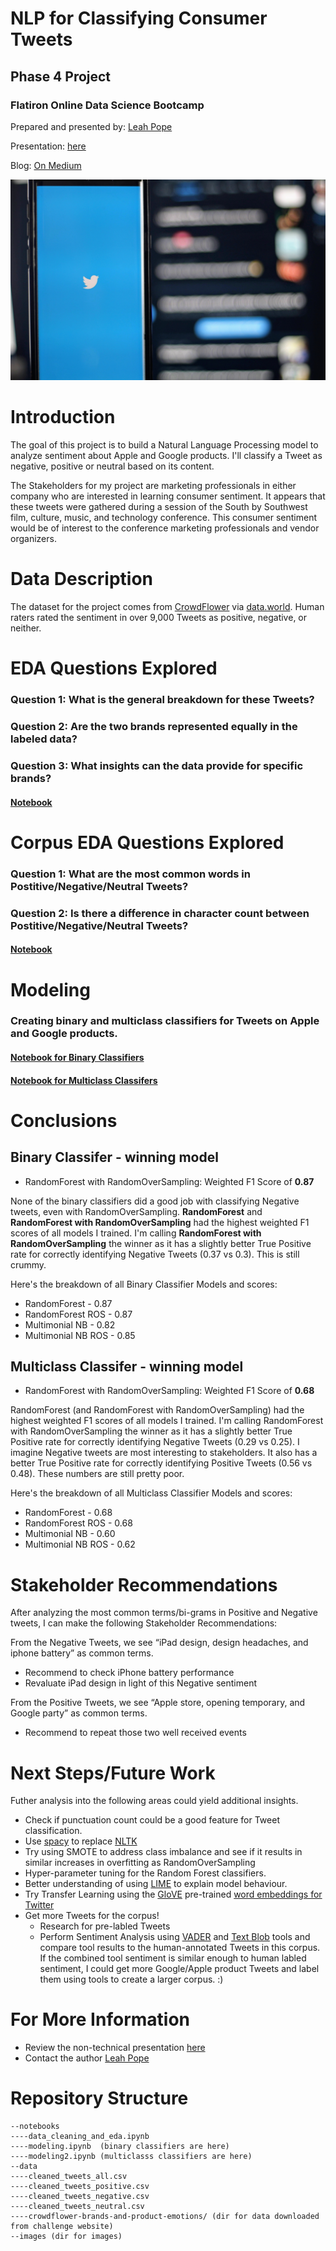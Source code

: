 
# NLP for Classifying Consumer Tweets

## Phase 4 Project
### Flatiron Online Data Science Bootcamp

Prepared and presented by: [Leah Pope](https://www.linkedin.com/in/leahspope/)

Presentation: [here](PhaseFourProject_LeahPope.pdf)

Blog: [On Medium](https://leahspope7.medium.com/comparing-vader-and-text-blob-to-human-sentiment-77068cf73982)

![tweeting](images/joshua-hoehne-Lh_sFxD8AkI-unsplash.jpg)


# Introduction

The goal of this project is to build a Natural Language Processing model to analyze sentiment about Apple and Google products. I'll classify a Tweet as negative, positive or neutral based on its content.


The Stakeholders for my project are marketing professionals in either company who are interested in learning consumer sentiment. It appears that these tweets were gathered during a session of the South by Southwest film, culture, music, and technology conference. This consumer sentiment would be of interest to the conference marketing professionals and vendor organizers.


# Data Description
The dataset for the project comes from [CrowdFlower](https://data.world/crowdflower) via [data.world](https://data.world/crowdflower/brands-and-product-emotions). Human raters rated the sentiment in over 9,000 Tweets as positive, negative, or neither.

# EDA Questions Explored
### Question 1: What is the general breakdown for these Tweets?
### Question 2: Are the two brands represented equally in the labeled data?
### Question 3: What insights can the data provide for specific brands?
#### [Notebook](./notebooks/data_cleaning_and_eda.ipynb)


# Corpus EDA Questions Explored
### Question 1: What are the most common words in Postitive/Negative/Neutral Tweets?
### Question 2: Is there a difference in character count between Postitive/Negative/Neutral Tweets?
#### [Notebook](./notebooks/data_cleaning_and_eda.ipynb)

# Modeling
### Creating binary and multiclass classifiers for Tweets on Apple and Google products.
#### [Notebook for Binary Classifiers](./notebooks/modeling.ipynb)
#### [Notebook for Multiclass Classifers](./notebooks/modeling2.ipynb)



# Conclusions
## Binary Classifer - winning model
* RandomForest with RandomOverSampling: Weighted F1 Score of __0.87__

None of the binary classifiers did a good job with classifying Negative tweets, even with RandomOverSampling. __RandomForest__ and __RandomForest with RandomOverSampling__ had the highest weighted F1 scores of all models I trained.  I'm calling __RandomForest with RandomOverSampling__ the winner as it has a slightly better True Positive rate for correctly identifying Negative Tweets (0.37 vs 0.3). This is still crummy.

Here's the breakdown of all Binary Classifier Models and scores:
* RandomForest - 0.87
* RandomForest ROS - 0.87  
* Multimonial NB  - 0.82
* Multimonial NB ROS - 0.85


## Multiclass Classifer - winning model
* RandomForest with RandomOverSampling: Weighted F1 Score of __0.68__

RandomForest (and RandomForest with RandomOverSampling) had the highest weighted F1 scores of all models I trained. I'm calling RandomForest with RandomOverSampling the winner as it has a slightly better True Positive rate for correctly identifying Negative Tweets (0.29 vs 0.25). I imagine Negative tweets are most interesting to stakeholders. It also has a better True Positive rate for correctly identifying Positive Tweets (0.56 vs 0.48). These numbers are still pretty poor.

Here's the breakdown of all Multiclass Classifier Models and scores:
* RandomForest - 0.68
* RandomForest ROS - 0.68
* Multimonial NB - 0.60
* Multimonial NB ROS - 0.62


# Stakeholder Recommendations
After analyzing the most common terms/bi-grams in Positive and Negative tweets, I can make the following Stakeholder Recommendations:

From the Negative Tweets, we see “iPad design, design headaches, and iphone battery” as common terms. 
* Recommend to check iPhone battery performance
* Revaluate iPad design in light of this Negative sentiment

From the Positive Tweets, we see “Apple store, opening temporary, and Google party” as common
terms. 
* Recommend to repeat those two well received events



# Next Steps/Future Work
Futher analysis into the following areas could yield additional insights.

* Check if punctuation count could be a good feature for Tweet classification.
* Use [spacy](https://spacy.io/) to replace [NLTK](https://www.nltk.org/)
* Try using SMOTE to address class imbalance and see if it results in similar increases in overfitting as RandomOverSampling
* Hyper-parameter tuning for the Random Forest classifiers.
* Better understanding of using [LIME](https://github.com/marcotcr/lime) to explain model behaviour.
* Try Transfer Learning using the [GloVE](https://nlp.stanford.edu/projects/glove/) pre-trained [word embeddings for Twitter](https://github.com/stanfordnlp/GloVe)
* Get more Tweets for the corpus!
    * Research for pre-labled Tweets
    * Perform Sentiment Analysis using [VADER](https://github.com/cjhutto/vaderSentiment) and [Text Blob](https://github.com/sloria/textblob) tools and compare tool results to the human-annotated Tweets in this corpus. If the combined tool sentiment is similar enough to human labled sentiment, I could get more Google/Apple product Tweets and label them using tools to create a larger corpus. :)

# For More Information
* Review the non-technical presentation [here](PhaseFourProject_LeahPope.pdf)
* Contact the author [Leah Pope](https://www.linkedin.com/in/leahspope/)


# Repository Structure
```
--notebooks
----data_cleaning_and_eda.ipynb
----modeling.ipynb  (binary classifiers are here)
----modeling2.ipynb (multiclasss classifiers are here)
--data
----cleaned_tweets_all.csv
----cleaned_tweets_positive.csv
----cleaned_tweets_negative.csv
----cleaned_tweets_neutral.csv
----crowdflower-brands-and-product-emotions/ (dir for data downloaded from challenge website)
--images (dir for images)
```
